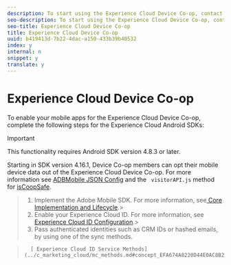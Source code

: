 ```yaml
---
description: To start using the Experience Cloud Device Co-op, contact your Adobe representative.
seo-description: To start using the Experience Cloud Device Co-op, contact your Adobe representative.
seo-title: Experience Cloud Device Co-op
title: Experience Cloud Device Co-op
uuid: b419413d-7b22-4dac-a150-433b39b40532
index: y
internal: n
snippet: y
translate: y
---
```


# Experience Cloud Device Co-op

To enable your mobile apps for the Experience Cloud Device Co-op, complete the following steps for the Experience Cloud Android SDKs: 


>[!IMPORTANT]
>
>This functionality requires Android SDK version 4.8.3 or later.



Starting in SDK version 4.16.1, Device Co-op members can opt their mobile device data out of the Experience Cloud Device Co-op. For more information see [ ADBMobile JSON Config](../configuration/json_config/json_config.md#concept_0F700EEE71F94B44A0E4000E6C2DA7FB) and the ` visitorAPI.js` method for [ isCoopSafe](https://marketing.adobe.com/resources/help/en_US/mcvid/mcvid-coopsafe.html). 

>1. Implement the Adobe Mobile SDK.
>   For more information, see[ Core Implementation and Lifecycle](../getting_started/dev_qs.md#concept_13176B6E37F547D6935E37125F457972).>
>1. Enable your Experience Cloud ID.
>   For more information, see[ Experience Cloud ID Configuration](../c_marketing_cloud/mcvid.md#concept_B623676073854D3DAE724082E22ED91A).>
>1. Pass authenticated identities such as CRM IDs or hashed emails, by using one of the sync methods.

>       [ Experience Cloud ID Service Methods](../c_marketing_cloud/mc_methods.md#concept_EFA674A8220D44E0AC8B2005EDA2E9C6)